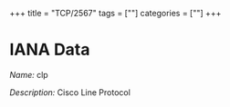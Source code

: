+++
title = "TCP/2567"
tags = [""]
categories = [""]
+++

# IANA Data

_Name:_ clp

_Description:_ Cisco Line Protocol

